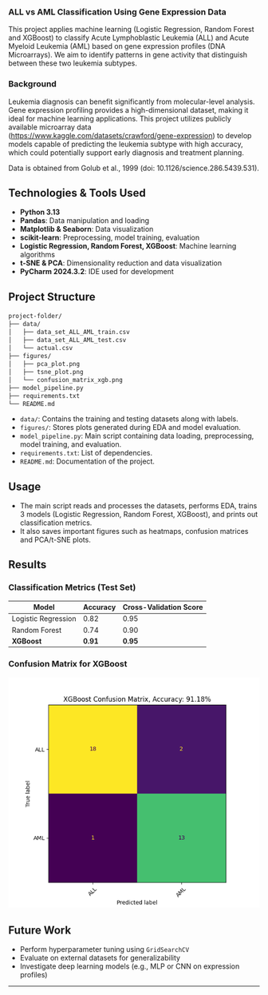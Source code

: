 ### ALL vs AML Classification Using Gene Expression Data

This project applies machine learning (Logistic Regression, Random Forest and XGBoost) to classify Acute Lymphoblastic Leukemia (ALL) and Acute Myeloid Leukemia (AML) based on gene expression profiles (DNA Microarrays). 
We aim to identify patterns in gene activity that distinguish between these two leukemia subtypes.

### Background

Leukemia diagnosis can benefit significantly from molecular-level analysis. Gene expression profiling provides a high-dimensional dataset, making it ideal for machine learning applications. 
This project utilizes publicly available microarray data (https://www.kaggle.com/datasets/crawford/gene-expression) to develop models capable of predicting the leukemia subtype with high accuracy, which could potentially support early diagnosis and treatment planning.

Data is obtained from Golub et al., 1999 (doi: 10.1126/science.286.5439.531).

## Technologies & Tools Used
- **Python 3.13**
- **Pandas**: Data manipulation and loading
- **Matplotlib & Seaborn**: Data visualization
- **scikit-learn**: Preprocessing, model training, evaluation
- **Logistic Regression, Random Forest, XGBoost**: Machine learning algorithms
- **t-SNE & PCA**: Dimensionality reduction and data visualization
- **PyCharm 2024.3.2**: IDE used for development

## Project Structure
```
project-folder/
├── data/
│   ├── data_set_ALL_AML_train.csv
│   ├── data_set_ALL_AML_test.csv
│   └── actual.csv
├── figures/
│   ├── pca_plot.png
│   ├── tsne_plot.png
│   └── confusion_matrix_xgb.png
├── model_pipeline.py
├── requirements.txt
└── README.md
```
- `data/`: Contains the training and testing datasets along with labels.
- `figures/`: Stores plots generated during EDA and model evaluation.
- `model_pipeline.py`: Main script containing data loading, preprocessing, model training, and evaluation.
- `requirements.txt`: List of dependencies.
- `README.md`: Documentation of the project.

## Usage
- The main script reads and processes the datasets, performs EDA, trains 3 models (Logistic Regression, Random Forest, XGBoost), and prints out classification metrics.
- It also saves important figures such as heatmaps, confusion matrices and PCA/t-SNE plots.

## Results
### Classification Metrics (Test Set)
| Model               | Accuracy   | Cross-Validation Score |
|---------------------|------------|-------------------------|
| Logistic Regression | 0.82       | 0.95                    |
| Random Forest       | 0.74       | 0.90                    |
| __XGBoost__         | __0.91__   | __0.95__                    |

### Confusion Matrix for XGBoost
![Confusion Matrix](figures/confusion_matrix_xgb.png)

## Future Work
- Perform hyperparameter tuning using `GridSearchCV`
- Evaluate on external datasets for generalizability
- Investigate deep learning models (e.g., MLP or CNN on expression profiles)

---
